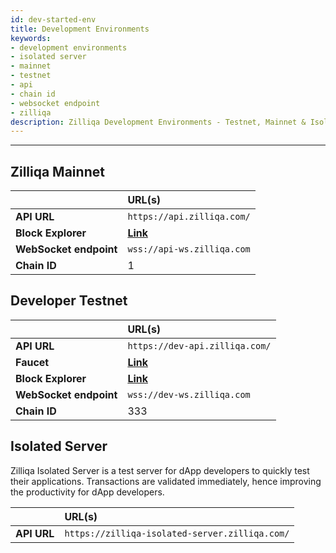 ```yaml
---
id: dev-started-env
title: Development Environments
keywords: 
- development environments
- isolated server
- mainnet
- testnet
- api
- chain id
- websocket endpoint
- zilliqa
description: Zilliqa Development Environments - Testnet, Mainnet & Isolated Server
---
```


---

## Zilliqa Mainnet

|          | URL(s) |
|:---------|:-------|
| **API URL** | `https://api.zilliqa.com/` |
| **Block Explorer** | [**Link**](https://viewblock.io/zilliqa) |
| **WebSocket endpoint** | `wss://api-ws.zilliqa.com` |
| **Chain ID** | 1 |


## Developer Testnet

|          | URL(s) |
|:---------|:-------|
| **API URL** | `https://dev-api.zilliqa.com/` |
| **Faucet** | [**Link**](https://dev-wallet.zilliqa.com) |
| **Block Explorer** | [**Link**](https://viewblock.io/zilliqa?network=testnet) |
| **WebSocket endpoint** | `wss://dev-ws.zilliqa.com` |
| **Chain ID** | 333 |

## Isolated Server
Zilliqa Isolated Server is a test server for dApp developers to quickly test their applications. Transactions are validated immediately, hence improving the productivity for dApp developers.

|          | URL(s) |
|:---------|:-------|
| **API URL** | `https://zilliqa-isolated-server.zilliqa.com/` |
